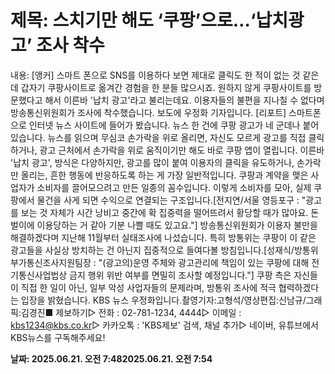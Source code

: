# **제목: 스치기만 해도 ‘쿠팡’으로…‘납치광고’ 조사 착수**

  내용: [앵커] 스마트 폰으로  SNS를 이용하다 보면 제대로 클릭도 한 적이 없는 것 같은 데 갑자기 쿠팡사이트로 옮겨간 경험을 한 분들 많으시죠. 원하지 않게  쿠팡사이트를 방문했다고 해서  이른바 '납치 광고'라고 불리는데요. 이용자들의 불편을  지나칠 수 없다며  방송통신위원회가 조사에 착수했습니다. 보도에 우정화 기자입니다. [리포트] 스마트폰으로  인터넷 뉴스 사이트에 들어가 봤습니다. 뉴스 한 건에 쿠팡 광고가 네 군데나 붙어있습니다. 뉴스를 읽으며 무심코 손가락을 위로 올리면, 자신도 모르게  광고를 직접 클릭하거나, 광고 근처에서  손가락을 위로 움직이기만 해도  바로 쿠팡 앱이 열립니다. 이른바 '납치 광고', 방식은 다양하지만,  광고를 많이 붙여  이용자의 클릭을 유도하거나, 손가락만 올리는, 흔한 행동에  반응하도록 하는 게 가장 일반적입니다. 쿠팡과 계약을 맺은 사업자가 소비자를 끌어모으려고  만든 일종의 꼼수입니다. 이렇게 소비자를 모아, 실제 쿠팡에서 물건을 사게 되면 수익으로 연결되는 구조입니다.[전지연/서울 영등포구  : "광고를 보는 것 자체가 시간 낭비고 중간에 확 집중력을 떨어뜨려서 황당할 때가 많아요. 돈벌이에 이용당하는 거 같아 기분 나쁠 때도 있고요."] 방송통신위원회가  이용자 불만을 해결하겠다며  지난해 11월부터 실태조사에 나섰습니다. 특히 방통위는  쿠팡이 이 같은 광고들을 사실상 방치하는 건 아닌지 집중적으로 들여다볼 방침입니다.[성재식/방통위 부가통신조사지원팀장 : "(광고의)운영 주체와 광고관리에 책임이 있는 쿠팡에 대해 전기통신사업법상 금지 행위 위반 여부를 면밀히 조사할 예정입니다."] 쿠팡 측은  자신들이 직접 한 일이 아닌,  일부 악성 사업자들의 문제라며, 방통위 조사에 적극 협력하겠다는 입장을 밝혔습니다. KBS 뉴스 우정화입니다.촬영기자:고형석/영상편집:신남규/그래픽:김경진■ 제보하기▷ 전화 : 02-781-1234, 4444▷ 이메일 : kbs1234@kbs.co.kr▷ 카카오톡 : 'KBS제보' 검색, 채널 추가▷ 네이버, 유튜브에서 KBS뉴스를 구독해주세요!

  **날짜: 2025.06.21. 오전 7:482025.06.21. 오전 7:54**